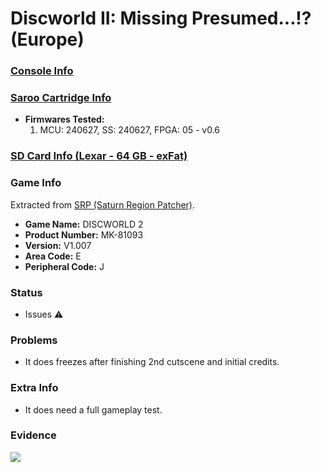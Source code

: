 # Discworld II: Missing Presumed...!? (Europe)

### [Console Info](../../../../../Info/Consoles/VA13/README.md)

### [Saroo Cartridge Info](../../../../../Info/Cartridges/RetroGameParadiseStore/1.32F/README.md)

- <b>Firmwares Tested:</b>
  1. MCU: 240627, SS: 240627, FPGA: 05 - v0.6

### [SD Card Info (Lexar - 64 GB - exFat)](../../../../../Info/SdCards/Lexar/64GB/exfat/README.md)

### Game Info

Extracted from [SRP (Saturn Region Patcher)](https://segaxtreme.net/resources/saturn-region-patcher.81/download).

- <b>Game Name:</b> DISCWORLD 2
- <b>Product Number:</b> MK-81093
- <b>Version:</b> V1.007
- <b>Area Code:</b> E
- <b>Peripheral Code:</b> J

### Status

- Issues :warning:

### Problems

- It does freezes after finishing 2nd cutscene and initial credits.

### Extra Info

- It does need a full gameplay test.

### Evidence

[![](https://img.youtube.com/vi/ynZ0ywYqwdE/0.jpg)](https://www.youtube.com/watch?v=ynZ0ywYqwdE)
